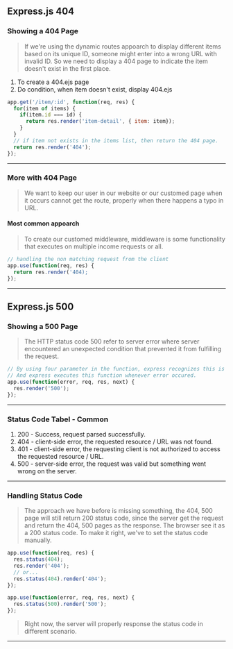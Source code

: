## Express.js 404
### Showing a 404 Page
> If we're using the dynamic routes appoarch to display different items based on its unique ID, someone might enter into a wrong URL with invalid ID. So we need to display a 404 page to indicate the item doesn't exist in the first place.
1. To create a 404.ejs page
2. Do condition, when item doesn't exist, display 404.ejs
```js
app.get('/item/:id', function(req, res) {
  for(item of items) {
    if(item.id === id) {
      return res.render('item-detail', { item: item});
    }
  }
  // if item not exists in the items list, then return the 404 page.
  return res.render('404');
});
```

---

### More with 404 Page
> We want to keep our user in our website or our customed page when it occurs cannot get the route, properly when there happens a typo in URL.
#### Most common appoarch
> To create our customed middleware, middleware is some functionality that executes on multiple income requests or all.
```js
// handling the non matching request from the client
app.use(function(req, res) {
  return res.render('404);
});
```

---

## Express.js 500
### Showing a 500 Page
> The HTTP status code 500 refer to server error where server encountered an unexpected condition that prevented it from fulfilling the request.
```js
// By using four parameter in the function, express recognizes this is the error handling function.
// And express executes this function whenever error occured.
app.use(function(error, req, res, next) {
  res.render('500');
});
```

---

### Status Code Tabel - Common
1. 200 - Success, request parsed successfully.
2. 404 - client-side error, the requested resource / URL was not found.
3. 401 - client-side error, the requesting client is not authorized to access the requested resource / URL.
4. 500 - server-side error, the request was valid but something went wrong on the server.

___

### Handling Status Code
> The approach we have before is missing something, the 404, 500 page will still return 200 status code, since the server get the request and return the 404, 500 pages as the response. The browser see it as a 200 status code. To make it right, we've to set the status code manually.
```js
app.use(function(req, res) {
  res.status(404);
  res.render('404');
  // or...
  res.status(404).render('404');
});

app.use(function(error, req, res, next) {
  res.status(500).render('500');
});
```
> Right now, the server will properly response the status code in different scenario.

---

